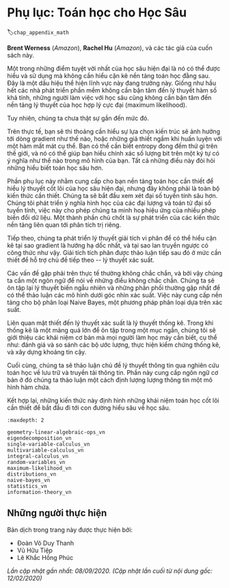 <!--
# Appendix: Mathematics for Deep Learning
-->

# Phụ lục: Toán học cho Học Sâu
:label:`chap_appendix_math`

<!--
**Brent Werness** (*Amazon*), **Rachel Hu** (*Amazon*), and authors of this book
-->

**Brent Werness** (*Amazon*), **Rachel Hu** (*Amazon*), và các tác giả của cuốn sách này.


<!--
One of the wonderful parts of modern deep learning is the fact that much of 
it can be understood and used without a full understanding of the mathematics below it.
This is a sign that the field is maturing.
Just as most software developers no longer need to worry about the theory of computable functions, 
neither should deep learning practitioners need to worry about the theoretical foundations of maximum likelihood learning.

-->

Một trong những điểm tuyệt vời nhất của học sâu hiện đại là nó có thể được hiểu và sử dụng mà không cần hiểu cặn kẽ nền tảng toán học đằng sau.
Đây là một dấu hiệu thể hiện lĩnh vực này đang trưởng này.
Giống như hầu hết các nhà phát triển phần mềm không cần bận tâm đến lý thuyết hàm số khả tính,
những người làm việc với học sâu cũng không cần bận tâm đến nền tảng lý thuyết của học hợp lý cực đại (maximum likelihood).

<!--
But, we are not quite there yet.
-->

Tuy nhiên, chúng ta chưa thật sự gần đến mức đó.

<!--
In practice, you will sometimes need to understand how architectural choices influence gradient flow, 
or the implicit assumptions you make by training with a certain loss function.
You might need to know what in the world entropy measures, 
and how it can help you understand exactly what bits-per-character means in your model.
These all require deeper mathematical understanding.
-->

Trên thực tế, bạn sẽ thi thoảng cần hiểu sự lựa chọn kiến trúc sẽ ảnh hưởng tới dòng gradient như thế nào, 
hoặc những giả thiết ngầm khi huấn luyện với một hàm mất mát cụ thể.
Bạn có thể cần biết entropy đong đếm thứ gì trên thế giới, 
và nó có thể giúp bạn hiểu chính xác số lượng bit trên một ký tự có ý nghĩa như thế nào trong mô hình của bạn.
Tất cả những điều này đòi hỏi những hiểu biết toán học sâu hơn.

<!--
This appendix aims to provide you the mathematical background 
you need to understand the core theory of modern deep learning, but it is not exhaustive.
We will begin with examining linear algebra in greater depth.
We develop a geometric understanding of all the common linear algebraic objects and operations 
that will enable us to visualize the effects of various transformations on our data.
A key element is the development of the basics of eigen-decompositions.
-->

Phần phụ lục này nhằm cung cấp cho bạn nền tảng toán học cần thiết để hiểu
lý thuyết cốt lõi của học sâu hiện đại, nhưng đây không phải là toàn bộ kiến
thức cần thiết. Chúng ta sẽ bắt đầu xem xét đại số tuyến tính sâu hơn. Chúng tôi
phát triển ý nghĩa hình học của các đại lượng và toán tử đại số tuyến tính,
việc này cho phép chúng ta minh hoạ hiệu ứng của nhiều phép biến đổi dữ liệu.
Một thành phần chủ chốt là sự phát triển của các kiến thức nền tảng liên quan tới phân tích trị riêng.

<!--
We next develop the theory of differential calculus to the point that 
we can fully understand why the gradient is the direction of steepest descent, and why back-propagation takes the form it does.
Integral calculus is then discussed to the degree needed to support our next topic, probability theory.
-->

Tiếp theo, chúng ta phát triển lý thuyết giải tích vi phân để có thể hiểu cặn kẽ tại sao gradient là hướng hạ dốc nhất,
và tại sao lan truyền ngược có công thức như vậy.
Giải tích tích phân được thảo luận tiếp sau đó ở mức cần thiết để hỗ trợ chủ đề tiếp theo -- lý thuyết xác suất.

<!--
Problems encountered in practice frequently are not certain, and thus we need a language to speak about uncertain things.
We review the theory of random variables and the most commonly encountered distributions so we may discuss models probabilistically.
This provides the foundation for the naive Bayes classifier, a probabilistic classification technique.
-->

Các vấn đề gặp phải trên thực tế thường không chắc chắn, và bởi vậy chúng ta cần một ngôn ngữ để nói về những điều không chắc chắn.
Chúng ta sẽ ôn tập lại lý thuyết biến ngẫu nhiên và những phân phối thường gặp nhất để có thể thảo luận các mô hình dưới góc nhìn xác suất.
Việc này cung cấp nền tảng cho bộ phân loại Naive Bayes, một phương pháp phân loại dựa trên xác suất.

<!--
Closely related to probability theory is the study of statistics.
While statistics is far too large a field to do justice in a short section, 
we will introduce fundamental concepts that all machine learning practitioners should be aware of, in particular: 
evaluating and comparing estimators, conducting hypothesis tests, and constructing confidence intervals.
-->

Liên quan mật thiết đến lý thuyết xác suất là lý thuyết thống kê.
Trong khi thống kê là một mảng quá lớn để ôn tập trong một mục ngắn, chúng tôi sẽ giới thiệu các khái niệm cơ bản mà mọi người làm học máy cần biết, cụ thể như: 
đánh giá và so sánh các bộ ước lượng, thực hiện kiểm chứng thống kê, và xây dựng khoảng tin cậy.

<!--
Last, we turn to the topic of information theory, which is the mathematical study of information storage and transmission.
This provides the core language by which we may discuss quantitatively how much information a model holds on a domain of discourse.
-->

Cuối cùng, chúng ta sẽ thảo luận chủ đề lý thuyết thông tin qua nghiên cứu toán học về lưu trữ và truyền tải thông tin.
Phần này cung cấp ngôn ngữ cơ bản ở đó chúng ta thảo luận một cách định lượng lượng thông tin một mô hình hàm chứa.

<!--
Taken together, these form the core of the mathematical concepts needed to begin down the path towards a deep understanding of deep learning.
-->

Kết hợp lại, những kiến thức này định hình những khái niệm toán học cốt lõi cần thiết để bắt đầu đi tới con đường hiểu sâu về học sâu.


```toc
:maxdepth: 2

geometry-linear-algebraic-ops_vn
eigendecomposition_vn
single-variable-calculus_vn
multivariable-calculus_vn
integral-calculus_vn
random-variables_vn
maximum-likelihood_vn
distributions_vn
naive-bayes_vn
statistics_vn
information-theory_vn
```

## Những người thực hiện
Bản dịch trong trang này được thực hiện bởi:

* Đoàn Võ Duy Thanh
* Vũ Hữu Tiệp
* Lê Khắc Hồng Phúc

*Lần cập nhật gần nhất: 08/09/2020. (Cập nhật lần cuối từ nội dung gốc: 12/02/2020)*
